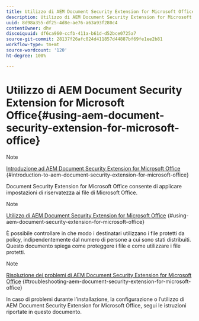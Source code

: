 ```yaml
---
title: Utilizzo di AEM Document Security Extension for Microsoft Office
description: Utilizzo di AEM Document Security Extension for Microsoft Office
uuid: 8d98a355-df25-4d8e-ae76-a63a93f280c4
contentOwner: dhv
discoiquuid: df6ca960-ccfb-411a-b61d-d52bce0725a7
source-git-commit: 28137f26afc024d411857d44887bf69fe1ee2b81
workflow-type: tm+mt
source-wordcount: '120'
ht-degree: 100%

---
```



# Utilizzo di AEM Document Security Extension for Microsoft Office{#using-aem-document-security-extension-for-microsoft-office}

>[!NOTE]
>
>[Introduzione ad AEM Document Security Extension for Microsoft Office](../document-security-extension-microsoft-office.md) {#introduction-to-aem-document-security-extension-for-microsoft-office}
>
>Document Security Extension for Microsoft Office consente di applicare impostazioni di riservatezza ai file di Microsoft Office.

>[!NOTE]
>
>[Utilizzo di AEM Document Security Extension for Microsoft Office](../using-aem-document-security-extension.md) {#using-aem-document-security-extension-for-microsoft-office}
>
>È possibile controllare in che modo i destinatari utilizzano i file protetti da policy, indipendentemente dal numero di persone a cui sono stati distribuiti. Questo documento spiega come proteggere i file e come utilizzare i file protetti.

>[!NOTE]
>
>[Risoluzione dei problemi di AEM Document Security Extension for Microsoft Office](../troubleshooting-document-security-extension.md) {#troubleshooting-aem-document-security-extension-for-microsoft-office}
>
>In caso di problemi durante l’installazione, la configurazione o l’utilizzo di AEM Document Security Extension for Microsoft Office, segui le istruzioni riportate in questo documento.

